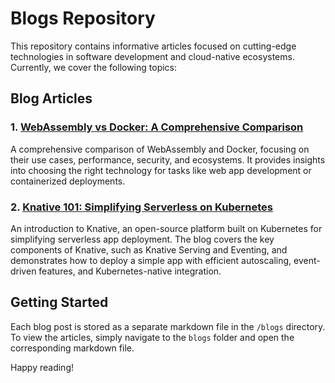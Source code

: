 
# Blogs Repository

This repository contains informative articles focused on cutting-edge technologies in software development and cloud-native ecosystems. Currently, we cover the following topics:

## Blog Articles

### 1. [WebAssembly vs Docker: A Comprehensive Comparison](/blogs/WebAssembly%20(Wasm)%20vs%20Docker:%20A%20Comprehensive%20Comparisons.md)

A comprehensive comparison of WebAssembly and Docker, focusing on their use cases, performance, security, and ecosystems. It provides insights into choosing the right technology for tasks like web app development or containerized deployments.

### 2. [Knative 101: Simplifying Serverless on Kubernetes](/blogs/Knative%20101:%20Simplifying%20Serverless%20on%20Kubernetes.md)
An introduction to Knative, an open-source platform built on Kubernetes for simplifying serverless app deployment. The blog covers the key components of Knative, such as Knative Serving and Eventing, and demonstrates how to deploy a simple app with efficient autoscaling, event-driven features, and Kubernetes-native integration.

## Getting Started

Each blog post is stored as a separate markdown file in the `/blogs` directory. To view the articles, simply navigate to the `blogs` folder and open the corresponding markdown file.

Happy reading!
